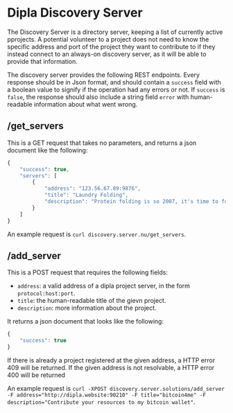 # Dipla Discovery Server

The Discovery Server is a directory server, keeping a list of currently active pprojects. A potential volunteer to a project does not need to know the specific address and port of the project they want to contribute to if they instead connect to an always-on discovery server, as it will be able to provide that information.

The discovery server provides the following REST endpoints. Every response should be in Json format, and should contain a `success` field with a boolean value to signify if the operation had any errors or not. If `success` is `false`, the response should also include a string field `error` with human-readable information about what went wrong.

## /get_servers

This is a GET request that takes no parameters, and returns a json document like the following:

```js
{
	"success": true,
	"servers": [
		{
			"address": "123.56.67.89:9876",
			"title": "Laundry Folding",
			"description": "Protein folding is so 2007, it's time to fold some laundry"
		}
	]
}
```

An example request is `curl discovery.server.nu/get_servers`.

## /add_server

This is a POST request that requires the following fields:

- `address`: a valid address of a dipla project server, in the form `protocol:host:port`.
- `title`: the human-readable title of the gievn project.
- `description`: more information about the project.

It returns a json document that looks like the following:

```js
{
	"success": true
}
```

If there is already a project registered at the given address, a HTTP error 409 will be returned. If the given address is not resolvable, a HTTP error 400 will be returned

An example request is `curl -XPOST discovery.server.solutions/add_server -F address="http://dipla.website:90210" -F title="bitcoin4me" -F description="Contribute your resources to my bitcoin wallet"`.
